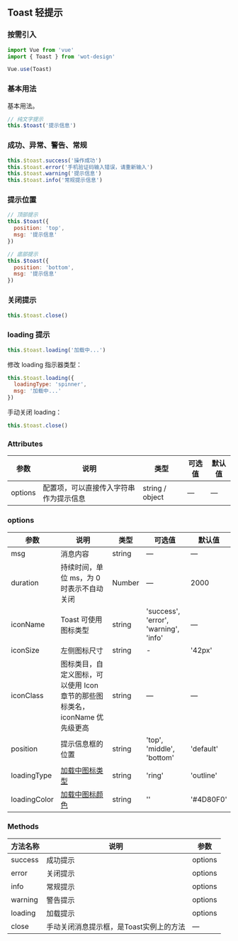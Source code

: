 ## Toast 轻提示

### 按需引入

```javascript
import Vue from 'vue'
import { Toast } from 'wot-design'

Vue.use(Toast)
```

### 基本用法

基本用法。

```javascript
// 纯文字提示
this.$toast('提示信息')
```

### 成功、异常、警告、常规

```javascript
this.$toast.success('操作成功')
this.$toast.error('手机验证码输入错误，请重新输入')
this.$toast.warning('提示信息')
this.$toast.info('常规提示信息')
```

### 提示位置

```javascript
// 顶部提示
this.$toast({
  position: 'top',
  msg: '提示信息'
})

// 底部提示
this.$toast({
  position: 'bottom',
  msg: '提示信息'
})
```

### 关闭提示

```javascript
this.$toast.close()
```

### loading 提示

```javascript
this.$toast.loading('加载中...')
```

修改 loading 指示器类型：

```javascript
this.$toast.loading({
  loadingType: 'spinner',
  msg: '加载中...'
})
```

手动关闭 loading：

```javascript
this.$toast.close()
```

### Attributes

| 参数      | 说明                                 | 类型      | 可选值       | 默认值   |
|---------- |------------------------------------ |---------- |------------- |-------- |
| options    | 配置项，可以直接传入字符串作为提示信息     | string / object   | —           | —       |

### options

| 参数      | 说明                                 | 类型      | 可选值       | 默认值   |
|---------- |------------------------------------ |---------- |------------- |-------- |
| msg        | 消息内容                             | string   | — | — |
| duration | 持续时间，单位 ms，为 0 时表示不自动关闭 | Number | — | 2000 |
| iconName | Toast 可使用图标类型 | string | 'success', 'error', 'warning', 'info' | — |
| iconSize | 左侧图标尺寸 | string | - | '42px' |
| iconClass  | 图标类目，自定义图标，可以使用 Icon 章节的那些图标类名，iconName 优先级更高  | string   | —             | —   |
| position   | 提示信息框的位置                      | string   | 'top', 'middle', 'bottom'  | 'default'  |
| loadingType | [加载中图标类型](/docs#/components/loading) | string | 'ring' | 'outline' |
| loadingColor | [加载中图标颜色](/docs#/components/loading) | string | '' | '#4D80F0' |

### Methods

| 方法名称      | 说明       | 参数   |
|------------- |----------- |---------  |
| success | 成功提示 | options |
| error | 关闭提示 | options |
| info | 常规提示 | options |
| warning | 警告提示 | options |
| loading | 加载提示 | options |
| close | 手动关闭消息提示框，是Toast实例上的方法| —  |
